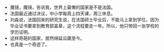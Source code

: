 - 魔镜，魔镜，告诉我，世界上最懒的国家是不是法国。
- 法国最近通过决议，中小学每周上四天课，周三休息。
- 刘淼说，法国回来的研究生说，在法国硕士毕业后，不能马上拿到学位，因为毕业证书要拿到教育部盖章，这个流程要走一年。所以，他只带回一张学校的学历证明。
- 这样奇葩的国家，居然绵延瓜瓞至今。
- 也真是一个奇迹了。
